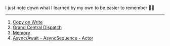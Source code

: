 I just note down what I learned by my own to be easier to remember 💆🤷‍

------------

1. [Copy on Write](https://github.com/tinhpv/learning-ios/tree/main/CoW "Copy on Write") 
2. [Grand Central Dispatch](https://github.com/tinhpv/learning-ios/tree/main/GCD "Grand Central Dispatch") 
3. [Memory](https://github.com/tinhpv/learning-ios/tree/main/Memory "Memory")
4. [Async/Await - AsyncSequence - Actor](https://github.com/tinhpv/swift-note-down/tree/main/Async%20Await "Async/Await - AsyncSequence - Actor") 
